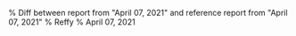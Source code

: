 % Diff between report from "April 07, 2021" and reference report from "April 07, 2021"
% Reffy
% April 07, 2021

